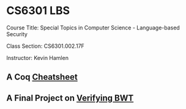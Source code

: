 # CS6301 LBS

Course Title: Special Topics in Computer Science - Language-based Security

Class Section: CS6301.002.17F

Instructor: Kevin Hamlen

## A Coq [Cheatsheet](./coq_cheatsheet.md)

## A Final Project on [Verifying BWT](https://coquistadores.github.io/CertiBWT/)
